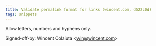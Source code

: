 ```yaml
---
title: Validate permalink format for links (wincent.com, d522c0d)
tags: snippets
---
```


Allow letters, numbers and hyphens only.

Signed-off-by: Wincent Colaiuta &lt;win@wincent.com&gt;

